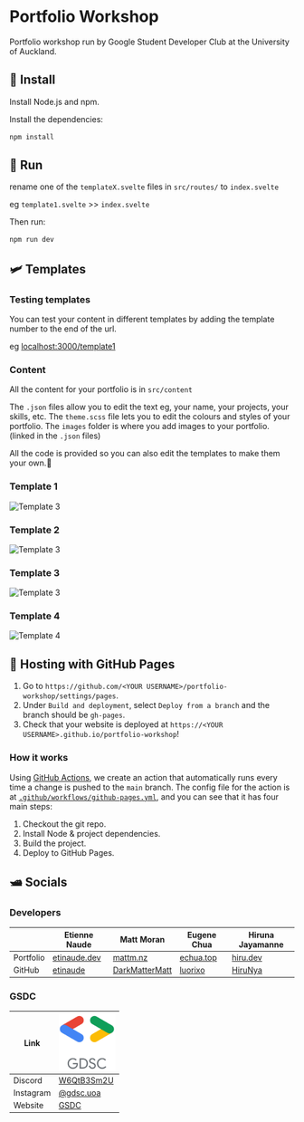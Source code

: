 # Portfolio Workshop

Portfolio workshop run by Google Student Developer Club at the University of Auckland.

## 🚗 Install

Install Node.js and npm.

Install the dependencies:

```bash
npm install
```

## 👟 Run

rename one of the `templateX.svelte` files in `src/routes/` to `index.svelte`

eg `template1.svelte` >> `index.svelte`

Then run:

```bash
npm run dev
```

## 🛩️ Templates

### Testing templates

You can test your content in different templates by adding the template number to the end of the url.

eg [localhost:3000/template1](localhost:3000/template1)

### Content

All the content for your portfolio is in `src/content`

The `.json` files allow you to edit the text eg, your name, your projects, your skills, etc.
The `theme.scss` file lets you to edit the colours and styles of your portfolio.
The `images` folder is where you add images to your portfolio. (linked in the `.json` files)

All the code is provided so you can also edit the templates to make them your own.🙂

### Template 1

![Template 3](./resources/template1.gif)

### Template 2

![Template 3](./resources/template2.gif)

### Template 3

![Template 3](./resources/template3.gif)

### Template 4

![Template 4](./resources/template4.gif)

## 🚀 Hosting with GitHub Pages

1. Go to `https://github.com/<YOUR USERNAME>/portfolio-workshop/settings/pages`.
1. Under `Build and deployment`, select `Deploy from a branch` and the branch should be `gh-pages`.
1. Check that your website is deployed at `https://<YOUR USERNAME>.github.io/portfolio-workshop`!

### How it works

Using [GitHub Actions](https://github.com/features/actions), we create an action that automatically runs every time a change is pushed to the `main` branch. The config file for the action is at [`.github/workflows/github-pages.yml`](.github/workflows/github-pages.yml), and you can see that it has four main steps:

1. Checkout the git repo.
1. Install Node & project dependencies.
1. Build the project.
1. Deploy to GitHub Pages.

## 🛥️ Socials

### Developers

|           | Etienne Naude                           | Matt Moran                                          | Eugene Chua                           | Hiruna Jayamanne                      |
| --------- | --------------------------------------- | --------------------------------------------------- | ------------------------------------- | ------------------------------------- |
| Portfolio | [etinaude.dev](https://etinaude.dev)    | [mattm.nz](https://mattm.nz/)                       | [echua.top](https://echua.top)        | [hiru.dev](https://hiru.dev/)         |
| GitHub    | [etinaude](https://github.com/etinaude) | [DarkMatterMatt](https://github.com/DarkMatterMatt) | [luorixo](https://github.com/luorixo) | [HiruNya](https://github.com/HiruNya) |

### GSDC

| Link      | <img width="100px" src="./resources/gdsc%20logo.webp">         |
| --------- | -------------------------------------------------------------- |
| Discord   | [W6QtB3Sm2U](https://discord.gg/W6QtB3Sm2U)                    |
| Instagram | [@gdsc.uoa](https://www.instagram.com/gdsc.uoa/)               |
| Website   | [GSDC](https://gdsc.community.dev/the-university-of-auckland/) |
